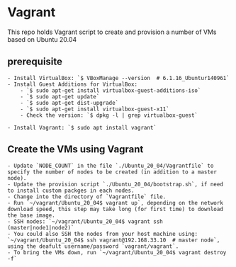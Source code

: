 # Vagrant
This repo holds Vagrant script to create and provision a number of VMs based on Ubuntu 20.04

## prerequisite
    - Install VirtualBox: `$ VBoxManage --version  # 6.1.16_Ubuntur140961`
    - Install Guest Additions for VirtualBox: 
        - `$ sudo apt-get install virtualbox-guest-additions-iso`
        - `$ sudo apt-get update` 
        - `$ sudo apt-get dist-upgrade`
        - `$ sudo apt-get install virtualbox-guest-x11`
        - Check the version: `$ dpkg -l | grep virtualbox-guest`

    - Install Vagrant: `$ sudo apt install vagrant`
    
## Create the VMs using Vagrant
    - Update `NODE_COUNT` in the file `./Ubuntu_20_04/Vagrantfile` to specify the number of nodes to be created (in addition to a master node).
    - Update the provision script `./Ubuntu_20_04/bootstrap.sh`, if need to install custom packges in each nodes.
    - Change into the directory of `Vagrantfile` file.
    - Run `~/vagrant/Ubuntu_20_04$ vagrant up`, depending on the network download speed, this step may take long (for first time) to download the base image.
    - SSH nodes: `~/vagrant/Ubuntu_20_04$ vagrant ssh (master|node1|node2)`
    - You could also SSH the nodes from your host machine using: `~/vagrant/Ubuntu_20_04$ ssh vagrant@192.168.33.10  # master node`, using the deafult username/password `vagrant/vagrant`.
    - To bring the VMs down, run `~/vagrant/Ubuntu_20_04$ vagrant destroy -f`
